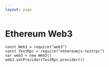```yaml
---
layout: page
---
```


# Ethereum Web3

```node
const Web3 = require("web3")
const TestRpc = require("ethereumjs-testrpc")
var web3 = new Web3()
web3.setProvider(TestRpc.provider())
```

